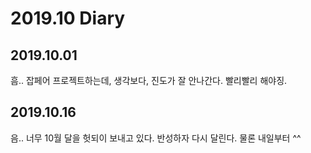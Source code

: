 2019.10 Diary
=================

## 2019.10.01

흠.. 잡페어 프로젝트하는데, 생각보다, 진도가 잘 안나간다. 빨리빨리 해야징.


## 2019.10.16

음.. 너무 10월 달을 헛되이 보내고 있다. 반성하자 다시 달린다. 물론 내일부터 ^^
